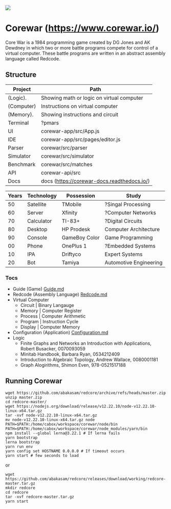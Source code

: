 ![](https://github.com/corewar/corewar.io/blob/master/packages/corewar/logo.png)

# Corewar (https://www.corewar.io/)

Core War is a 1984 programming game created by DG Jones and AK Dewdney in which two or more battle programs compete for control of a virtual computer. These battle programs are written in an abstract assembly language called Redcode.

## Structure
Project   | Path
----------|--------------------------------------------
(Logic).  | Showing math or logic on virtual computer
(Computer)| Instructions on virtual computer
(Memory). | Showing instructions and circuit
Terminal  | ?pmars
UI        | corewar-app/src/App.js
IDE       | corewar-app/src/pages/editor.js
Parser    | corewar/src/parser
Simulator | corewar/src/simulator
Benchmark | corewar/src/matches
API       | corewar-api/src
Docs      | docs (https://corewar-docs.readthedocs.io/)

Years | Technology | Possession | Study
------|------------|------------|-------
50 | Satellite | TMobile | ?Singal Processing
60 | Server | Xfinity | ?Computer Networks
70 | Calculator | TI-83+ | ?Digital Circuits
80 | Desktop | HP Prodesk | Computer Architecture
90 | Console | GameBoy Color | Game Programming 
00 | Phone | OnePlus 1 | ?Embedded Systems
10 | IPA | Driftyco | Expert Systems
20 | Bot | Tamiya | Automotive Engineering

### Tocs

- Guide (Game) [Guide.md](https://github.com/abakasam/redcore/files/8238168/Guide.md)
- Redcode (Assembly Language) [Redcode.md](https://github.com/abakasam/redcore/files/8238169/Redcode.md)
- Virtual Computer
  - Circuit | Binary Langauge
  - Memory | Computer Register
  - Process | Computer Arithmetic
  - Program | Instruction Cycle
  - Display | Computer Memory 
- Configuration (Application) [Configuration.md](https://github.com/abakasam/redcore/files/8238172/Configuration.md)
- Logic
  - Finite Graphs and Networks an Introduction with Applications, Robert Busacker, 0070093059
  - Minitab Handbook, Barbara Ryan, 0534212409
  - Introduction to Algebraic Topology, Andrew Wallace, 0080001181
  - Graph Alogirithms, Shimon Even, 978-0521517188

## Running Corewar

```
wget https://github.com/abakasam/redcore/archive/refs/heads/master.zip
unzip master.zip
cd redcore-master/
wget https://nodejs.org/download/release/v12.22.10/node-v12.22.10-linux-x64.tar.gz
tar -xvf node-v12.22.10-linux-x64.tar.gz
mv node-v12.22.10-linux-x64.tar.gz node
PATH=$PATH:/home/cabox/workspace/corewar/node/bin
PATH=$PATH:/home/cabox/workspace/corewar/node_modules/yarn/bin
npm install --global lerna@3.22.1 # If lerna fails
yarn bootstrap
lerna bootstrap
yarn run env
yarn config set HOSTNAME 0.0.0.0 # If timeout occurs
yarn start # few seconds to load
```

or

```
wget https://github.com/abakasam/redcore/releases/download/working/redcore-master.tar.gz
mkdir redcore
cd redcore
tar -xvf redcore-master.tar.gz
yarn start
```
